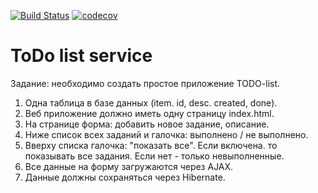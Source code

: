 [![Build Status](https://travis-ci.org/vermucht/todo_list.svg?branch=master)](https://travis-ci.org/vermucht/todo_list)
[![codecov](https://codecov.io/gh/vermucht/todo_list/branch/master/graph/badge.svg)](https://codecov.io/gh/vermucht/todo_list)
# ToDo list service

Задание: необходимо создать простое приложение TODO-list.
1. Одна таблица в базе данных (item. id, desc. created, done).
1. Веб приложение должно иметь одну страницу index.html. 
1. На странице форма: добавить новое задание, описание.
1. Ниже список всех заданий и галочка: выполнено / не выполнено.
1. Вверху списка галочка: "показать все". Если включена. то показывать все задания. Если нет - только невыполненные.
1. Все данные на форму загружаются через AJAX.
1. Данные должны сохраняться через Hibernate.
